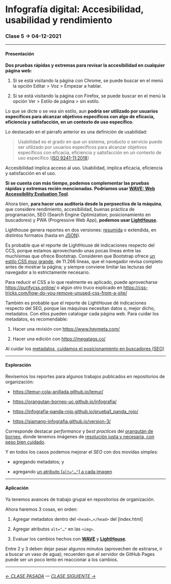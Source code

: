 # Infografía digital: Accesibilidad, usabilidad y rendimiento

### Clase 5 → 04-12-2021

- - - - - - - 

#### Presentación

**Dos pruebas rápidas y extremas para revisar la accesibilidad en cualquier página web:**

1. Si se está visitando la página con Chrome, se puede buscar en el menú la opción Editar > Voz > Empezar a hablar.

2. Si se está visitando la página con Firefox, se puede buscar en el menú la opción Ver > Estilo de página > sin estilo.

Lo que se dicte o se vea sin estilo, aun **podría ser utilizado por usuarios específicos para alcanzar objetivos específicos con algo de eficacia, eficiencia y satisfacción, en un contexto de uso específico**.

Lo destacado en el párrafo anterior es una definición de usabilidad: 

> Usabilidad es el grado en que un sistema, producto o servicio puede ser utilizado por usuarios específicos para alcanzar objetivos específicos con eficacia, eficiencia y satisfacción en un contexto de uso específico ([ISO 9241-11:2018](https://www.iso.org/obp/ui/#iso:std:iso:9241:-11:ed-2:v1:en))

Accesibilidad implica acceso al uso. Usabilidad, implica eficacia, eficiencia y satisfacción en el uso.

**Si se cuenta con más tiempo, podemos complementar las pruebas rápidas y extremas recién mencionadas. Podríamos usar [WAVE: Web Accessibility Evaluation Tool](https://wave.webaim.org/)**.

Ahora bien, **para hacer una auditoría desde la perpsectiva de la máquina**, que considere rendimiento, accesibilidad, buenas práctica de programación, SEO (Search Engine Optimization; posicionamiento en buscadores) y PWA (Progressive Web App), **podemos usar [LightHouse](https://developers.google.com/web/tools/lighthouse?hl=es)**.

Lighthouse genera reportes en dos versiones: [resumida](https://github.com/profesorfaco/infografia/tree/main/clase-5/reportes) o extendida, en distintos formatos (hasta en [JSON](https://www.json.org/json-es.html)).

Es probable que el reporte de LightHouse dé indicaciones respecto del CCS, porque estamos aprovechando unas pocas líneas entre las muchísimas que ofrece Bootstrap. Consideren que Bootstrap ofrece [un estilo CSS muy grande](https://cdn.jsdelivr.net/npm/bootstrap@5.1.3/dist/css/bootstrap.css), de 11.266 líneas, que el navegador revisa completo antes de mostrar la página; y siempre conviene limitar las lecturas del navegador a lo estrictamente necesario. 

Para reducir el CSS a lo que realmente es aplicado, puede aprovecharse https://purifycss.online/ o algún otro truco explicado en https://css-tricks.com/how-do-you-remove-unused-css-from-a-site/

También es probable que el reporte de LightHouse dé indicaciones respecto del SEO, porque las máquinas necesitan datos o, mejor dicho, metadatos. Con ellos pueden catalogar cada página web. Para cuidar los metadatos, es recomendable:

1. Hacer una revisión con https://www.heymeta.com/

2. Hacer una edición con https://megatags.co/ 

Al cuidar los [metadatos, cuidamos el posicionamiento en buscadores (SEO)](https://developers.google.com/search/docs/advanced/crawling/special-tags?hl=es)

- - - - - - - 

#### Exploración

Revisemos los reportes para algunos trabajos publicados en repositorios de organización:

- https://lemur-cola-anillada.github.io/lemur/

- https://orangutan-borneo-uc.github.io/infografia/

- https://infografia-panda-rojo.github.io/prueba1_panda_rojo/

- https://siamang-infografia.github.io/version-3/

Corresponde destacar *performance* y *best practices* del [orangután de borneo](https://github.com/profesorfaco/infografia/blob/main/clase-5/reportes/orangutan_de_borneo.pdf), donde tenemos imágenes de [resolución justa y necesaria, con peso bien cuidado](https://github.com/profesorfaco/infografia/blob/main/clase-2/README.md#importante).

Y en todos los casos podemos mejorar el *SEO* con dos movidas simples: 

- agregando metadatos; y
 
- agregando [un atributo [`alt="…"`] a cada imagen](https://www.w3.org/QA/Tips/altAttribute.html.es)

- - - - - - - 

#### Aplicación

Ya tenemos avances de trabajo grupal en repositorios de organización.

Ahora haremos 3 cosas, en orden: 

1) Agregar metadatos dentro del `<head>…</head>` del [index.html]

2) Agregar atributos `alt="…"` en las `<img>`.

3) Evaluar los cambios hechos con **[WAVE](https://wave.webaim.org/)** y **[LightHouse](https://developers.google.com/web/tools/lighthouse?hl=es)**.

Entre 2 y 3 deben dejar pasar algunos minutos (aprovechen de estirarse, ir a buscar un vaso de agua); recuerden que el servidor de GitHub Pages puede ser un poco lento en reaccionar a los cambios.

- - - - - - - -

###### [← CLASE PASADA](https://github.com/profesorfaco/infografia/tree/main/clase-4) — [CLASE SIGUIENTE →](https://github.com/profesorfaco/infografia/tree/main/clase-6) 
